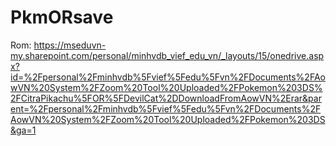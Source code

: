 # PkmORsave
Rom:
https://mseduvn-my.sharepoint.com/personal/minhvdb_vief_edu_vn/_layouts/15/onedrive.aspx?id=%2Fpersonal%2Fminhvdb%5Fvief%5Fedu%5Fvn%2FDocuments%2FAowVN%20System%2FZoom%20Tool%20Uploaded%2FPokemon%203DS%2FCitraPikachu%5FOR%5FDevilCat%2DDownloadFromAowVN%2Erar&parent=%2Fpersonal%2Fminhvdb%5Fvief%5Fedu%5Fvn%2FDocuments%2FAowVN%20System%2FZoom%20Tool%20Uploaded%2FPokemon%203DS&ga=1
